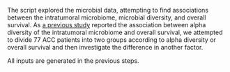 The script explored the microbial data, attempting to find associations between the intratumoral microbiome, microbial diversity, and overall survival. As [a previous study](https://jamanetwork.com/journals/jamaoncology/fullarticle/2794337) reported the association between alpha diversity of the intratumoral microbiome and overall survival, we attempted to divide 77 ACC patients into two groups according to alpha diversity or overall survival and then investigate the difference in another factor.



All inputs are generated in the previous steps.


